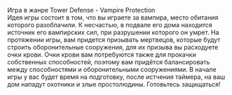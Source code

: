 Игра в жанре Tower Defense - Vampire Protection  
Идея игры состоит в том, что вы играете за вампира, место обитания которого разоблачили.
К несчастью, в подвале его дома находится источник его вампирских сил, при разрушении которого он умрет.
На протяжении игры, вам придется призывать мертвецов, которые будут строить оборонительные сооружения,
для их призыва вы расходуете очки крови. Очки крови вам потребуются также для прокачки собственных способностей, 
поэтому вам придётся балансировать между способностями и оборонительными сооружениями. 
В начале игры у вас будет время на подготовку, после истчения таймера, на ваш дом нападут охотники и злые простолюдины.
Готовьтесь защищаться!
